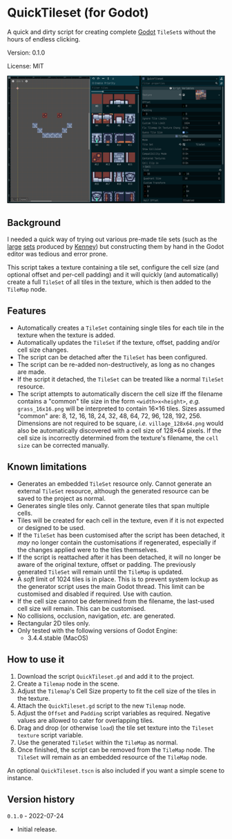 # QuickTileset (for Godot)

A quick and dirty script for creating complete [Godot](https://godotengine.org/) `TileSet`s without the hours of endless clicking.

Version: 0.1.0

License: MIT

![preview](screenshots/preview.png)

## Background

I needed a quick way of trying out various pre-made tile sets (such as the [large](https://www.kenney.nl/assets/bit-pack) [sets](https://www.kenney.nl/assets/micro-roguelike) produced by [Kenney](https://www.kenney.nl/)) but constructing them by hand in the Godot editor was tedious and error prone.

This script takes a texture containing a tile set, configure the cell size (and optional offset and per-cell padding) and it will quickly (and automatically) create a full `TileSet` of all tiles in the texture, which is then added to the `TileMap` node.

## Features

- Automatically creates a `TileSet` containing single tiles for each tile in the texture when the texture is added.
- Automatically updates the `TileSet` if the texture, offset, padding and/or cell size changes.
- The script can be detached after the `TileSet` has been configured.
- The script can be re-added non-destructively, as long as no changes are made.
- If the script it detached, the `TileSet` can be treated like a normal `TileSet` resource.
- The script attempts to automatically discern the cell size iff the filename contains a "common" tile size in the form `<width>x<height>`, *e.g.* `grass_16x16.png` will be interpreted to contain 16×16 tiles.  Sizes assumed "common" are: 8, 12, 16, 18, 24, 32, 48, 64, 72, 96, 128, 192, 256.  Dimensions are not required to be square, *i.e.* `village_128x64.png` would also be automatically discovered with a cell size of 128×64 pixels. If the cell size is incorrectly determined from the texture's filename, the `cell size` can be corrected manually.

## Known limitations

- Generates an embedded `TileSet` resource only.  Cannot generate an external `TileSet` resource, although the generated resource can be saved to the project as normal.
- Generates single tiles only.  Cannot generate tiles that span multiple cells.
- Tiles will be created for each cell in the texture, even if it is not expected or designed to be used.
- If the `TileSet` has been customised after the script has been detached, it *may* no longer contain the customisations if regenerated, especially if the changes applied were to the tiles themselves.
- If the script is reattached after it has been detached, it will no longer be aware of the original texture, offset or padding.  The previously generated  `TileSet` will remain until the `TileMap` is updated.
- A *soft* limit of 1024 tiles is in place.  This is to prevent system lockup as the generator script uses the main Godot thread. This limit can be customised and disabled if required.  Use with caution.
- If the cell size cannot be determined from the filename, the last-used cell size will remain.  This can be customised.
- No collisions, occlusion, navigation, *etc.* are generated.
- Rectangular 2D tiles only.
- Only tested with the following versions of Godot Engine:
  - 3.4.4.stable (MacOS)

## How to use it

1. Download the script `QuickTileset.gd` and add it to the project.
2. Create a `Tilemap` node in the scene.
3. Adjust the `Tilemap`'s Cell Size property to fit the cell size of the tiles in the texture.
4. Attach the `QuickTileset.gd` script to the new `Tilemap` node.
5. Adjust the `Offset` and `Padding` script variables as required. Negative values are allowed to cater for overlapping tiles.
6. Drag and drop (or otherwise `load`) the tile set texture into the `Tileset texture` script variable.
7. Use the generated `TileSet` within the `TileMap` as normal.
8. Once finished, the script can be removed from the `TileMap` node.  The `TileSet` will remain as an embedded resource of the `TileMap` node.

An optional `QuickTileset.tscn` is also included if you want a simple scene to instance.

## Version history

`0.1.0` - 2022-07-24
- Initial release.